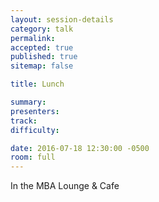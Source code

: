 ```yaml
---
layout: session-details
category: talk
permalink:
accepted: true
published: true
sitemap: false

title: Lunch

summary:
presenters:
track:
difficulty:

date: 2016-07-18 12:30:00 -0500
room: full
---
```

In the MBA Lounge & Cafe
